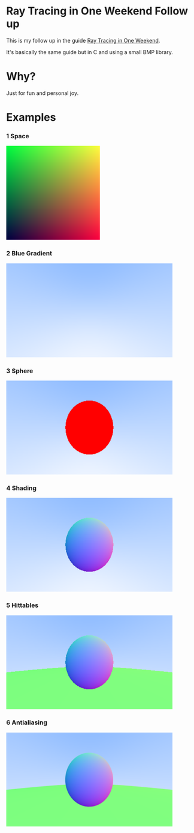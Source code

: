 # Ray Tracing in One Weekend Follow up
This is my follow up in the guide [Ray Tracing in One Weekend](https://raytracing.github.io/books/RayTracingInOneWeekend.html).

It's basically the same guide but in C and using a small BMP library.

# Why?
Just for fun and personal joy.

# Examples
### 1 Space
<img src="output/1_space.bmp" height="250px">

### 2 Blue Gradient
<img src="output/2_blue_grad.bmp" height="250px">

### 3 Sphere
<img src="output/3_sphere.bmp" height="250px">

### 4 Shading
<img src="output/4_shading.bmp" height="250px">

### 5 Hittables
<img src="output/5_hittable.bmp" height="250px">

### 6 Antialiasing
<img src="output/6_antialiasing.bmp" height="250px">
